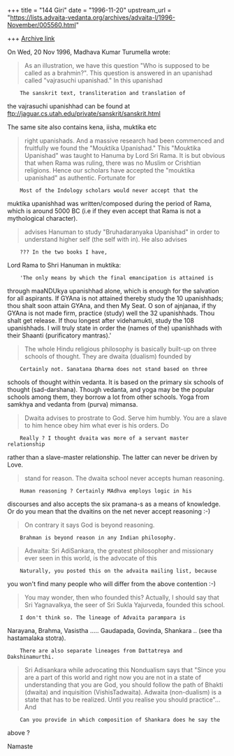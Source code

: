 +++
title = "144 Giri"
date = "1996-11-20"
upstream_url = "https://lists.advaita-vedanta.org/archives/advaita-l/1996-November/005560.html"

+++
[Archive link](https://lists.advaita-vedanta.org/archives/advaita-l/1996-November/005560.html)

On Wed, 20 Nov 1996, Madhava Kumar Turumella wrote:

> As  an illustration, we have this question "Who is supposed to
> be  called  as a brahmin?".  This question is answered  in  an
> upanishad  called "vajrasuchi upanishad."  In  this  upanishad

        The sanskrit text, transliteration and translation of
the vajrasuchi upanishhad can be found at
        ftp://jaguar.cs.utah.edu/private/sanskrit/sanskrit.html

The same site also contains kena, iisha, muktika etc

> right  upanishads.  And a massive research had been  commenced
> and  fruitfully  we  found  the "Mouktika  Upanishad."    This
> "Mouktika  Upanishad" was taught to Hanuma by Lord  Sri  Rama.
> It  is  but  obvious that when Rama was ruling, there  was  no
> Muslim  or  Crishtian  religions.   Hence  our  scholars  have
> accepted the "mouktika upanishad" as authentic.  Fortunate for

        Most of the Indology scholars would never accept that the
muktika upanishhad was written/composed during the period of
Rama, which is around 5000 BC (i.e if they even accept that Rama is not a
mythological character).

> advises  Hanuman to study "Bruhadaranyaka Upanishad" in  order
> to understand higher self (the self with in).  He also advises

        ??? In the two books I have,

Lord Rama to Shri Hanuman in muktika:

        'The only means by which the final emancipation is attained is
through maaNDUkya upanishhad alone, which is enough for the salvation for
all aspirants. If GYAna is not attained thereby study the 10 upanishhads;
thou shalt soon attain GYAna, and then My Seat. O son of ajnjanaa, if thy
GYAna is not made firm, practice (study) well the 32 upanishhads. Thou
shalt get release. If thou longest after videhamukti, study the 108
upanishhads. I will truly state in order the (names of the) upanishhads
with their Shaanti (purificatory mantras).'


> The whole Hindu religious philosophy is basically built-up  on
> three schools of thought. They are dwaita (dualism) founded by

        Certainly not. Sanatana Dharma does not stand based on three
schools of thought within vedanta. It is based on the primary six
schools of thought (sad-darshana). Though vedanta, and yoga may be the
popular schools among them, they borrow a lot from other schools. Yoga
from samkhya and vedanta from (purva) mimansa.

> Dwaita  advises to prostrate to God.  Serve him  humbly.   You
> are a slave to him hence obey him what ever is his orders.  Do

        Really ? I thought dvaita was more of a servant master relationship
rather than a slave-master relationship. The latter can never be driven
by Love.

> stand  for  reason.   The dwaita school  never  accepts  human
> reasoning.

        Human reasoning ? Certainly MAdhva employs logic in his
discourses and also accepts the six pramana-s as a means of
knowledge. Or do you mean that the dvaitins on the net never accept
reasoning :-)

> On  contrary  it says God  is  beyond  reasoning.

        Brahman is beyond reason in any Indian philosophy.

> Adwaita:    Sri  AdiSankara,  the  greatest  philosopher   and
> missionary  ever seen in this world, is the advocate  of  this

        Naturally, you posted this on the advaita mailing list, because
you won't find many people who will differ from the above contention :-)

> You may wonder, then who  founded  this?
> Actually, I should say that Sri Yagnavalkya, the seer  of  Sri
> Sukla Yajurveda, founded this school.

        I don't think so. The lineage of Advaita parampara is
Narayana, Brahma, Vasistha ..... Gaudapada, Govinda, Shankara ..
(see tha hastamalaka stotra).

        There are also separate lineages from Dattatreya and Dakshinamurthi.

> Sri  Adisankara  while  advocating this Nondualism  says  that
> "Since you are a part of this world and right now you are  not
> in  a  state  of understanding that you are God,   you  should
> follow   the   path   of  Bhakti  (dwaita)   and   inquisition
> (VishisTadwaita).  Adwaita (non-dualism) is a state  that  has
> to be realized.  Until you realise you should practice"... And

        Can you provide in which composition of Shankara does he say the
above ?

Namaste

